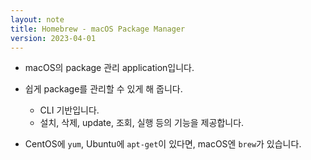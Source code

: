 ```yaml
---
layout: note
title: Homebrew - macOS Package Manager
version: 2023-04-01
---
```





- macOS의 package 관리 application입니다.

- 쉽게 package를 관리할 수 있게 해 줍니다.
    - CLI 기반입니다.
    - 설치, 삭제, update, 조회, 실행 등의 기능을 제공합니다.

- CentOS에 `yum`, Ubuntu에 `apt-get`이 있다면, macOS엔 `brew`가 있습니다.




